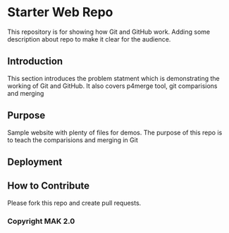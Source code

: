 # Starter Web Repo
This repository is for showing how Git and GitHub work. Adding some description about repo to make it clear for the audience. 

## Introduction
This section introduces the problem statment which is demonstrating the working of Git and GitHub. It also covers p4merge tool, git comparisions and merging

## Purpose
Sample website with plenty of files for demos. The purpose of this repo is to teach the comparisions and merging in Git

## Deployment


## How to Contribute
Please fork this repo and create pull requests.

### Copyright MAK 2.0